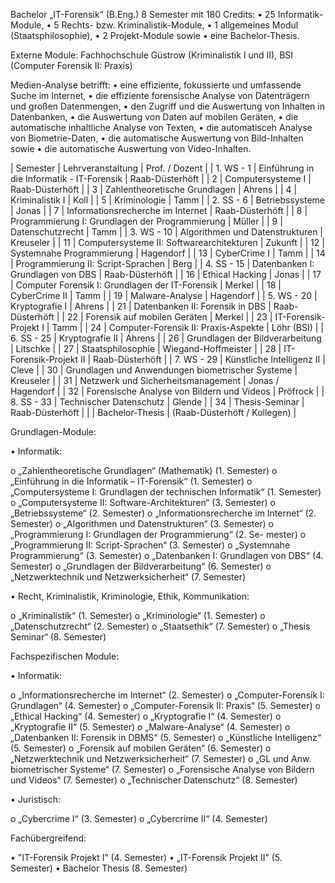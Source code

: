 Bachelor „IT-Forensik“ (B.Eng.)
8 Semester mit 180 Credits:
• 25 Informatik-Module,
• 5 Rechts- bzw. Kriminalistik-Module,
• 1 allgemeines Modul (Staatsphilosophie),
• 2 Projekt-Module sowie
• eine Bachelor-Thesis.

Externe Module:
Fachhochschule Güstrow (Kriminalistik I und II),
BSI (Computer Forensik II: Praxis)

Medien-Analyse betrifft:
• eine effiziente, fokussierte und umfassende Suche im Internet,
• die effiziente forensische Analyse von Datenträgern und großen Datenmengen,
• den Zugriff und die Auswertung von Inhalten in Datenbanken,
• die Auswertung von Daten auf mobilen Geräten,
• die automatische inhaltliche Analyse von Texten,
• die automatisceh Analyse von Biometrie-Daten,
• die automatische Auswertung von Bild-Inhalten sowie
• die automatische Auswertung von Video-Inhalten.

	
| Semester | Lehrveranstaltung | Prof. / Dozent |
| 1. WS - 1 | Einführung in die Informatik - IT-Forensik | Raab-Düsterhöft |
| 2 | Computersysteme I | Raab-Düsterhöft |
| 3 | Zahlentheoretische Grundlagen | Ahrens |
| 4 | Kriminalistik I | Koll |
| 5 | Kriminologie | Tamm |
| 2. SS - 6 | Betriebssysteme | Jonas |
| 7 | Informationsrecherche im Internet | Raab-Düsterhöft |
| 8 | Programmierung I: Grundlagen der Programmierung | Müller |
| 9 | Datenschutzrecht | Tamm |
| 3. WS - 10 | Algorithmen und Datenstrukturen | Kreuseler |
| 11 | Computersysteme II: Softwarearchitekturen | Zukunft |
| 12 | Systemnahe Programmierung | Hagendorf |
| 13 | CyberCrime I | Tamm |
| 14 | Programmierung II: Script-Sprachen | Berg |
| 4. SS - 15 | Datenbanken I: Grundlagen von DBS | Raab-Düsterhöft |
| 16 | Ethical Hacking | Jonas |
| 17 | Computer Forensik I: Grundlagen der IT-Forensik | Merkel |
| 18 | CyberCrime II | Tamm |
| 19 | Malware-Analyse | Hagendorf |
| 5. WS - 20 | Kryptografie I | Ahrens |
| 21 | Datenbanken II: Forensik in DBS | Raab-Düsterhöft |
| 22 | Forensik auf mobilen Geräten | Merkel |
| 23 | IT-Forensik-Projekt I | Tamm |
| 24 | Computer-Forensik II: Praxis-Aspekte | Löhr (BSI) |
| 6. SS - 25 | Kryptografie II | Ahrens |
| 26 | Grundlagen der Bildverarbeitung | Litschke |
| 27 | Staatsphilosophie | Wiegand-Hoffmeister |
| 28 | IT-Forensik-Projekt II | Raab-Düsterhöft |
| 7. WS - 29 | Künstliche Intelligenz II | Cleve |
| 30 | Grundlagen und Anwendungen biometrischer Systeme | Kreuseler |
| 31 | Netzwerk und Sicherheitsmanagement | Jonas / Hagendorf |
| 32 | Forensische Analyse von Bildern und Videos | Pröfrock |
| 8. SS - 33 | Technischer Datenschutz | Glende |
| 34 | Thesis-Seminar | Raab-Düsterhöft |
|  | Bachelor-Thesis | (Raab-Düsterhöft / Kollegen) |


Grundlagen-Module:

• Informatik:

o „Zahlentheoretische Grundlagen“ (Mathematik) (1. Semester)
o „Einführung in die Informatik – IT-Forensik“ (1. Semester)
o „Computersysteme I: Grundlagen der technischen Informatik“
(1. Semester)
o „Computersysteme II: Software-Architekturen“ (3. Semester)
o „Betriebssysteme“ (2. Semester)
o „Informationsrecherche im Internet“ (2. Semester)
o „Algorithmen und Datenstrukturen“ (3. Semester)
o „Programmierung I: Grundlagen der Programmierung“ (2. Se-
mester)
o „Programmierung II: Script-Sprachen“ (3. Semester)
o „Systemnahe Programmierung“ (3. Semester)
o „Datenbanken I: Grundlagen von DBS“ (4. Semester)
o „Grundlagen der Bildverarbeitung“ (6. Semester)
o „Netzwerktechnik und Netzwerksicherheit“ (7. Semester)

• Recht, Kriminalistik, Kriminologie, Ethik, Kommunikation:

o „Kriminalistik“ (1. Semester)
o „Kriminologie“ (1. Semester)
o „Datenschutzrecht“ (2. Semester)
o „Staatsethik“ (7. Semester)
o „Thesis Seminar“ (8. Semester)

Fachspezifischen Module:

• Informatik:

o „Informationsrecherche im Internet“ (2. Semester)
o „Computer-Forensik I: Grundlagen“ (4. Semester)
o „Computer-Forensik II: Praxis“ (5. Semester)
o „Ethical Hacking“ (4. Semester)
o „Kryptografie I“ (4. Semester)
o „Kryptografie II“ (5. Semester)
o „Malware-Analyse“ (4. Semester)
o „Datenbanken II: Forensik in DBMS“ (5. Semester)
o „Künstliche Intelligenz“ (5. Semester)
o „Forensik auf mobilen Geräten“ (6. Semester)
o „Netzwerktechnik und Netzwerksicherheit“ (7. Semester)
o „GL und Anw. biometrischer Systeme“ (7. Semester)
o „Forensische Analyse von Bildern und Videos“ (7. Semester)
o „Technischer Datenschutz“ (8. Semester)

• Juristisch:

o „Cybercrime I“ (3. Semester)
o „Cybercrime II“ (4. Semester)

Fachübergreifend:

• "IT-Forensik Projekt I” (4. Semester)
• „IT-Forensik Projekt II” (5. Semester)
• Bachelor Thesis (8. Semester)
